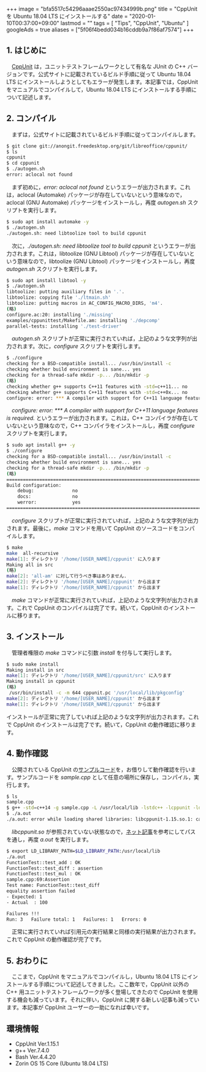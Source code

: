 +++
image = "bfa5517c54296aaae2550ac97434999b.png"
title = "CppUnit を Ubuntu 18.04 LTS にインストールする"
date = "2020-01-10T00:37:00+09:00"
lastmod = ""
tags = [ "Tips", "CppUnit", "Ubuntu" ]
googleAds = true
aliases = ["5f06f4bedd034b16cddb9a7f86af7574"]
+++

## 1. はじめに

　[CppUnit](https://freedesktop.org/wiki/Software/cppunit/) は，ユニットテストフレームワークとして有名な JUnit の C++ バージョンです。公式サイトに記載されているビルド手順に従って Ubuntu 18.04 LTS にインストールしようとしてもエラーが発生します。本記事では，CppUnit をマニュアルでコンパイルして，Ubuntu 18.04 LTS にインストールする手順について記述します。

## 2. コンパイル

　まずは，公式サイトに記載されているビルド手順に従ってコンパイルします。

```bash
$ git clone git://anongit.freedesktop.org/git/libreoffice/cppunit/
$ ls
cppunit
$ cd cppunit
$ ./autogen.sh
error: aclocal not found
```

　まず初めに，*error: aclocal not found* というエラーが出力されます。これは，aclocal (Automake) パッケージが存在していないという意味なので，aclocal (GNU Automake) パッケージをインストールし，再度 *autogen.sh* スクリプトを実行します。

```bash
$ sudo apt install automake -y
$ ./autogen.sh
./autogen.sh: need libtoolize tool to build cppunit
```
　次に，*./autogen.sh: need libtoolize tool to build cppunit* というエラーが出力されます。これは，libtoolize (GNU Libtool) パッケージが存在していないという意味なので，libtoolize (GNU Libtool) パッケージをインストールし，再度 *autogen.sh* スクリプトを実行します。

```bash
$ sudo apt install libtool -y
$ ./autogen.sh
libtoolize: putting auxiliary files in '.'.
libtoolize: copying file './ltmain.sh'
libtoolize: putting macros in AC_CONFIG_MACRO_DIRS, 'm4'.
(略)
configure.ac:20: installing './missing'
examples/cppunittest/Makefile.am: installing './depcomp'
parallel-tests: installing './test-driver'
```

　*autogen.sh* スクリプトが正常に実行されていれば，上記のような文字列が出力されます。次に，*configure* スクリプトを実行します。

```bash
$ ./configure
checking for a BSD-compatible install... /usr/bin/install -c
checking whether build environment is sane... yes
checking for a thread-safe mkdir -p... /bin/mkdir -p
(略)
checking whether g++ supports C++11 features with -std=c++11... no
checking whether g++ supports C++11 features with -std=c++0x... no
configure: error: *** A compiler with support for C++11 language features is required.
```

　*configure: error: *** A compiler with support for C++11 language features is required.* というエラーが出力されます。これは，C++ コンパイラが存在していないという意味なので，C++ コンパイラをインストールし，再度 *configure* スクリプトを実行します。

```bash
$ sudo apt install g++ -y
$ ./configure
checking for a BSD-compatible install... /usr/bin/install -c
checking whether build environment is sane... yes
checking for a thread-safe mkdir -p... /bin/mkdir -p
(略)
==============================================================================
Build configuration:
	debug:              no
	docs:               no
	werror:             yes
==============================================================================
```

　*configure* スクリプトが正常に実行されていれば，上記のような文字列が出力されます。最後に，*make* コマンドを用いて CppUnit のソースコードをコンパイルします。

```bash
$ make
make  all-recursive
make[1]: ディレクトリ '/home/[USER_NAME]/cppunit' に入ります
Making all in src
(略)
make[2]: 'all-am' に対して行うべき事はありません.
make[2]: ディレクトリ '/home/[USER_NAME]/cppunit' から出ます
make[1]: ディレクトリ '/home/[USER_NAME]/cppunit' から出ます
```

　*make* コマンドが正常に実行されていれば，上記のような文字列が出力されます。これで CppUnit のコンパイルは完了です。続いて，CppUnit のインストールに移ります。

## 3. インストール

　管理者権限の *make* コマンドに引数 *install* を付与して実行します。

```bash
$ sudo make install
Making install in src
make[1]: ディレクトリ '/home/[USER_NAME]/cppunit/src' に入ります
Making install in cppunit
(略)
 /usr/bin/install -c -m 644 cppunit.pc '/usr/local/lib/pkgconfig'
make[2]: ディレクトリ '/home/[USER_NAME]/cppunit' から出ます
make[1]: ディレクトリ '/home/[USER_NAME]/cppunit' から出ます
```

インストールが正常に完了していれば上記のような文字列が出力されます。これで CppUnit のインストールは完了です。続いて，CppUnit の動作確認に移ります。

## 4. 動作確認

　公開されている CppUnit の[サンプルコード](http://nonbiri-tereka.hatenablog.com/entry/2014/06/25/093327)を，お借りして動作確認を行います。サンプルコードを *sample.cpp* として任意の場所に保存し，コンパイル，実行します。

```bash
$ ls
sample.cpp
$ g++ -std=c++14 -g sample.cpp -L /usr/local/lib -lstdc++ -lcppunit -ldl
$ ./a.out
./a.out: error while loading shared libraries: libcppunit-1.15.so.1: cannot open shared object file: No such file or directory
```

　*libcppunit.so* が参照されていない状態なので，[ネット記事](https://n9d.hatenadiary.org/entry/20080820/1219228809)を参考にしてパスを通し，再度 *a.out* を実行します。

```bash
$ export LD_LIBRARY_PATH=$LD_LIBRARY_PATH:/usr/local/lib
./a.out
FunctionTest::test_add : OK
FunctionTest::test_diff : assertion
FunctionTest::test_mul : OK
sample.cpp:69:Assertion
Test name: FunctionTest::test_diff
equality assertion failed
- Expected: 1
- Actual  : 100

Failures !!!
Run: 3   Failure total: 1   Failures: 1   Errors: 0
```

　正常に実行されていれば引用元の実行結果と同様の実行結果が出力されます。これで CppUnit の動作確認が完了です。

## 5. おわりに

　ここまで，CppUnit をマニュアルでコンパイルし，Ubuntu 18.04 LTS にインストールする手順について記述してきました。ここ数年で，CppUnit 以外の C++ 用ユニットテストフレームワークが多く登場してきたので CppUnit を使用する機会も減っています。それに伴い，CppUnit に関する新しい記事も減っています。本記事が CppUnit ユーザーの一助になれば幸いです。

## 環境情報

* CppUnit Ver.1.15.1
* g++ Ver.7.4.0
* Bash Ver.4.4.20
* Zorin OS 15 Core (Ubuntu 18.04 LTS)